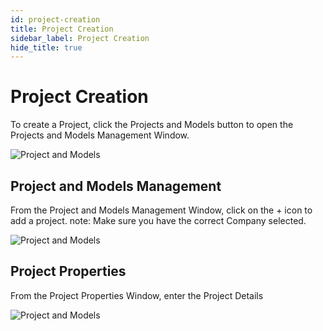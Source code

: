 ```yaml
---
id: project-creation
title: Project Creation
sidebar_label: Project Creation
hide_title: true
---
```


# Project Creation

To create a Project, click the Projects and Models button to open the Projects and Models Management Window.

![Project and Models](/img/project-and-models.png)

## Project and Models Management

From the Project and Models Management Window, click on the + icon to add a project.
note: Make sure you have the correct Company selected.

![Project and Models](/img/project-add.png)

## Project Properties

From the Project Properties Window, enter the Project Details

![Project and Models](/img/project-properties.png)

